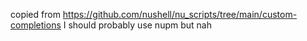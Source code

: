 copied from https://github.com/nushell/nu_scripts/tree/main/custom-completions
I should probably use nupm but nah

